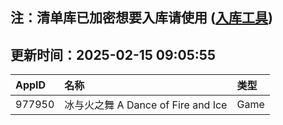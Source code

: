 ## 注：清单库已加密想要入库请使用 ([入库工具](https://github.com/BlankTMing/ManifestAutoUpdate/releases))

## 更新时间：2025-02-15 09:05:55
| AppID | 名称 | 类型  |
| :-------------------- | :----------------------------- | :----------- |
| 977950 | 冰与火之舞 A Dance of Fire and Ice| Game |

